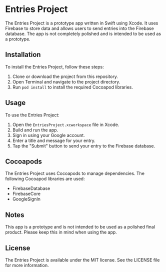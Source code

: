 # Entries Project

The Entries Project is a prototype app written in Swift using Xcode. It uses Firebase to store data and allows users to send entries into the Firebase database. The app is not completely polished and is intended to be used as a prototype.

## Installation

To install the Entries Project, follow these steps:

1. Clone or download the project from this repository.
2. Open Terminal and navigate to the project directory.
3. Run `pod install` to install the required Cocoapod libraries.

## Usage

To use the Entries Project:

1. Open the `EntriesProject.xcworkspace` file in Xcode.
2. Build and run the app.
3. Sign in using your Google account.
4. Enter a title and message for your entry.
5. Tap the "Submit" button to send your entry to the Firebase database.

## Cocoapods

The Entries Project uses Cocoapods to manage dependencies. The following Cocoapod libraries are used:

- FirebaseDatabase
- FirebaseCore
- GoogleSignIn

## Notes

This app is a prototype and is not intended to be used as a polished final product. Please keep this in mind when using the app.

## License

The Entries Project is available under the MIT license. See the LICENSE file for more information.
